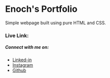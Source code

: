 # Enoch's Portfolio

Simple webpage built using pure HTML and CSS.

### Live Link:


##### Connect with me on:

- [Linked-in](https://www.linkedin.com/in/kwameatuahene)
- [Instagram](https://instagram.com/typher07)
- [Github](https://github.com/Typher7)
